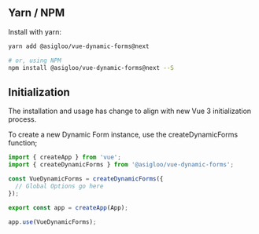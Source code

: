 ## Yarn / NPM

Install with yarn:

```bash
yarn add @asigloo/vue-dynamic-forms@next

# or, using NPM
npm install @asigloo/vue-dynamic-forms@next --S
```

## Initialization

The installation and usage has change to align with new Vue 3 initialization process.

To create a new Dynamic Form instance, use the createDynamicForms function;

```javascript
import { createApp } from 'vue';
import { createDynamicForms } from '@asigloo/vue-dynamic-forms';

const VueDynamicForms = createDynamicForms({
  // Global Options go here
});

export const app = createApp(App);

app.use(VueDynamicForms);
```
